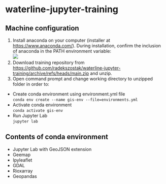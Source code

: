 # waterline-jupyter-training

## Machine configuration
1. Install anaconda on your computer (installer at https://www.anaconda.com/). During installation, confirm the inclusion of anaconda in the PATH environment variable:\
![](https://i.stack.imgur.com/x30M7.png)
2. Download training repository from https://github.com/radekszostak/waterline-jupyter-training/archive/refs/heads/main.zip and unzip.
3. Open command prompt and change working directory to unzipped folder in order to:
* Create conda environment using environment.yml file\
`conda env create --name gis-env --file=environments.yml`
* Activate conda environment\
`conda activate gis-env`
* Run Jupyter Lab\
`jupyter lab`

## Contents of conda environment 
* Jupyter Lab with GeoJSON extension
* Geemap
* Ipyleaflet
* GDAL
* Rioxarray
* Geopandas

